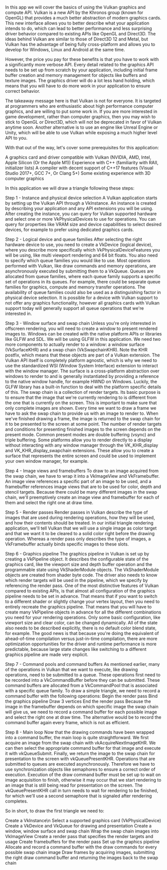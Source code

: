 In this app we will cover the basics of using the Vulkan graphics and compute API. Vulkan is a new API by the Khronos group (known for OpenGL) that provides a much better abstraction of modern graphics cards. This new interface allows you to better describe what your application intends to do, which can lead to better performance and less surprising driver behavior compared to existing APIs like OpenGL and Direct3D. The ideas behind Vulkan are similar to those of Direct3D 12 and Metal, but Vulkan has the advantage of being fully cross-platform and allows you to develop for Windows, Linux and Android at the same time.

However, the price you pay for these benefits is that you have to work with a significantly more verbose API. Every detail related to the graphics API needs to be set up from scratch by your application, including initial frame buffer creation and memory management for objects like buffers and texture images. The graphics driver will do a lot less hand holding, which means that you will have to do more work in your application to ensure correct behavior.

The takeaway message here is that Vulkan is not for everyone. It is targeted at programmers who are enthusiastic about high performance computer graphics, and are willing to put some work in. If you are more interested in game development, rather than computer graphics, then you may wish to stick to OpenGL or Direct3D, which will not be deprecated in favor of Vulkan anytime soon. Another alternative is to use an engine like Unreal Engine or Unity, which will be able to use Vulkan while exposing a much higher level API to you.

With that out of the way, let's cover some prerequisites for this application:

A graphics card and driver compatible with Vulkan (NVIDIA, AMD, Intel, Apple Silicon (Or the Apple M1))
Experience with C++ (familiarity with RAII, initializer lists)
A compiler with decent support of C++17 features (Visual Studio 2017+, GCC 7+, Or Clang 5+)
Some existing experience with 3D computer graphics

In this application we will draw a triangle following these steps:


Step 1 - Instance and physical device selection
A Vulkan application starts by setting up the Vulkan API through a VkInstance. An instance is created by describing your application and any API extensions you will be using. After creating the instance, you can query for Vulkan supported hardware and select one or more VkPhysicalDevices to use for operations. You can query for properties like VRAM size and device capabilities to select desired devices, for example to prefer using dedicated graphics cards.

Step 2 - Logical device and queue families
After selecting the right hardware device to use, you need to create a VkDevice (logical device), where you describe more specifically which VkPhysicalDeviceFeatures you will be using, like multi viewport rendering and 64 bit floats. You also need to specify which queue families you would like to use. Most operations performed with Vulkan, like draw commands and memory operations, are asynchronously executed by submitting them to a VkQueue. Queues are allocated from queue families, where each queue family supports a specific set of operations in its queues. For example, there could be separate queue families for graphics, compute and memory transfer operations. The availability of queue families could also be used as a distinguishing factor in physical device selection. It is possible for a device with Vulkan support to not offer any graphics functionality, however all graphics cards with Vulkan support today will generally support all queue operations that we're interested in.

Step 3 - Window surface and swap chain
Unless you're only interested in offscreen rendering, you will need to create a window to present rendered images to. Windows can be created with the native platform APIs or libraries like GLFW and SDL. We will be using GLFW in this application.
We need two more components to actually render to a window: a window surface (VkSurfaceKHR) and a swap chain (VkSwapchainKHR). Note the KHR postfix, which means that these objects are part of a Vulkan extension. The Vulkan API itself is completely platform agnostic, which is why we need to use the standardized WSI (Window System Interface) extension to interact with the window manager. The surface is a cross-platform abstraction over windows to render to and is generally instantiated by providing a reference to the native window handle, for example HWND on Windows. Luckily, the GLFW library has a built-in function to deal with the platform specific details of this.
The swap chain is a collection of render targets. Its basic purpose is to ensure that the image that we're currently rendering to is different from the one that is currently on the screen. This is important to make sure that only complete images are shown. Every time we want to draw a frame we have to ask the swap chain to provide us with an image to render to. When we've finished drawing a frame, the image is returned to the swap chain for it to be presented to the screen at some point. The number of render targets and conditions for presenting finished images to the screen depends on the present mode. Common present modes are double buffering (vsync) and triple buffering.
Some platforms allow you to render directly to a display without interacting with any window manager through the VK_KHR_display and VK_KHR_display_swapchain extensions. These allow you to create a surface that represents the entire screen and could be used to implement your own window manager, for example.

Step 4 - Image views and framebuffers
To draw to an image acquired from the swap chain, we have to wrap it into a VkImageView and VkFramebuffer. An image view references a specific part of an image to be used, and a framebuffer references image views that are to be used for color, depth and stencil targets. Because there could be many different images in the swap chain, we'll preemptively create an image view and framebuffer for each of them and select the right one at draw time.

Step 5 - Render passes
Render passes in Vulkan describe the type of images that are used during rendering operations, how they will be used, and how their contents should be treated. In our initial triangle rendering application, we'll tell Vulkan that we will use a single image as color target and that we want it to be cleared to a solid color right before the drawing operation. Whereas a render pass only describes the type of images, a VkFramebuffer actually binds specific images to these slots.

Step 6 - Graphics pipeline
The graphics pipeline in Vulkan is set up by creating a VkPipeline object. It describes the configurable state of the graphics card, like the viewport size and depth buffer operation and the programmable state using VkShaderModule objects. The VkShaderModule objects are created from shader byte code. The driver also needs to know which render targets will be used in the pipeline, which we specify by referencing the render pass.
One of the most distinctive features of Vulkan compared to existing APIs, is that almost all configuration of the graphics pipeline needs to be set in advance. That means that if you want to switch to a different shader or slightly change your vertex layout, then you need to entirely recreate the graphics pipeline. That means that you will have to create many VkPipeline objects in advance for all the different combinations you need for your rendering operations. Only some basic configuration, like viewport size and clear color, can be changed dynamically. All of the state also needs to be described explicitly, there is no default color blend state, for example.
The good news is that because you're doing the equivalent of ahead-of-time compilation versus just-in-time compilation, there are more optimization opportunities for the driver and runtime performance is more predictable, because large state changes like switching to a different graphics pipeline are made very explicit.

Step 7 - Command pools and command buffers
As mentioned earlier, many of the operations in Vulkan that we want to execute, like drawing operations, need to be submitted to a queue. These operations first need to be recorded into a VkCommandBuffer before they can be submitted. These command buffers are allocated from a VkCommandPool that is associated with a specific queue family. To draw a simple triangle, we need to record a command buffer with the following operations:
Begin the render pass
Bind the graphics pipeline
Draw 3 vertices
End the render pass
Because the image in the framebuffer depends on which specific image the swap chain will give us, we need to record a command buffer for each possible image and select the right one at draw time. The alternative would be to record the command buffer again every frame, which is not as efficient.

Step 8 - Main loop
Now that the drawing commands have been wrapped into a command buffer, the main loop is quite straightforward. We first acquire an image from the swap chain with vkAcquireNextImageKHR. We can then select the appropriate command buffer for that image and execute it with vkQueueSubmit. Finally, we return the image to the swap chain for presentation to the screen with vkQueuePresentKHR.
Operations that are submitted to queues are executed asynchronously. Therefore we have to use synchronization objects like semaphores to ensure a correct order of execution. Execution of the draw command buffer must be set up to wait on image acquisition to finish, otherwise it may occur that we start rendering to an image that is still being read for presentation on the screen. The vkQueuePresentKHR call in turn needs to wait for rendering to be finished, for which we'll use a second semaphore that is signaled after rendering completes.

So in short, to draw the first triangle we need to:

Create a VkInstance\n
Select a supported graphics card (VkPhysicalDevice)
Create a VkDevice and VkQueue for drawing and presentation
Create a window, window surface and swap chain
Wrap the swap chain images into VkImageView
Create a render pass that specifies the render targets and usage
Create framebuffers for the render pass
Set up the graphics pipeline
Allocate and record a command buffer with the draw commands for every possible swap chain image
Draw frames by acquiring images, submitting the right draw command buffer and returning the images back to the swap chain

